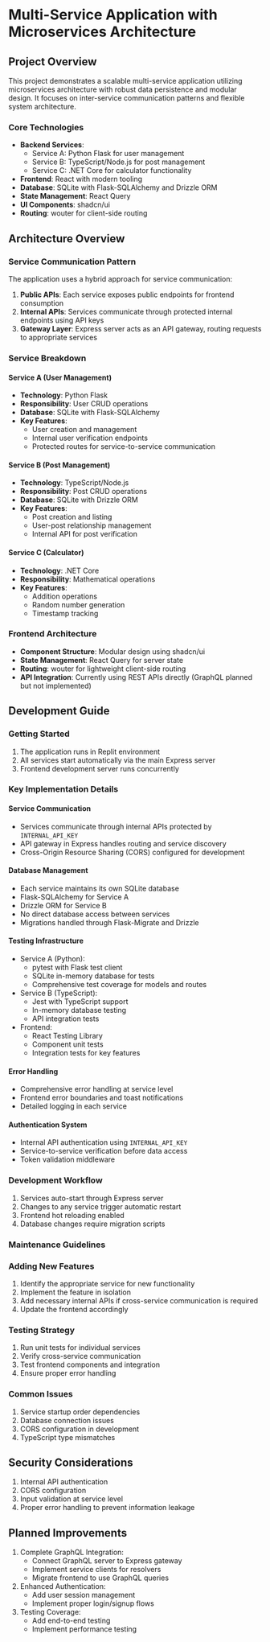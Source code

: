 # Multi-Service Application with Microservices Architecture

## Project Overview
This project demonstrates a scalable multi-service application utilizing microservices architecture with robust data persistence and modular design. It focuses on inter-service communication patterns and flexible system architecture.

### Core Technologies
- **Backend Services**:
  - Service A: Python Flask for user management
  - Service B: TypeScript/Node.js for post management
  - Service C: .NET Core for calculator functionality
- **Frontend**: React with modern tooling
- **Database**: SQLite with Flask-SQLAlchemy and Drizzle ORM
- **State Management**: React Query
- **UI Components**: shadcn/ui
- **Routing**: wouter for client-side routing

## Architecture Overview

### Service Communication Pattern
The application uses a hybrid approach for service communication:
1. **Public APIs**: Each service exposes public endpoints for frontend consumption
2. **Internal APIs**: Services communicate through protected internal endpoints using API keys
3. **Gateway Layer**: Express server acts as an API gateway, routing requests to appropriate services

### Service Breakdown

#### Service A (User Management)
- **Technology**: Python Flask
- **Responsibility**: User CRUD operations
- **Database**: SQLite with Flask-SQLAlchemy
- **Key Features**:
  - User creation and management
  - Internal user verification endpoints
  - Protected routes for service-to-service communication

#### Service B (Post Management)
- **Technology**: TypeScript/Node.js
- **Responsibility**: Post CRUD operations
- **Database**: SQLite with Drizzle ORM
- **Key Features**:
  - Post creation and listing
  - User-post relationship management
  - Internal API for post verification

#### Service C (Calculator)
- **Technology**: .NET Core
- **Responsibility**: Mathematical operations
- **Key Features**:
  - Addition operations
  - Random number generation
  - Timestamp tracking

### Frontend Architecture
- **Component Structure**: Modular design using shadcn/ui
- **State Management**: React Query for server state
- **Routing**: wouter for lightweight client-side routing
- **API Integration**: Currently using REST APIs directly (GraphQL planned but not implemented)

## Development Guide

### Getting Started
1. The application runs in Replit environment
2. All services start automatically via the main Express server
3. Frontend development server runs concurrently

### Key Implementation Details

#### Service Communication
- Services communicate through internal APIs protected by `INTERNAL_API_KEY`
- API gateway in Express handles routing and service discovery
- Cross-Origin Resource Sharing (CORS) configured for development

#### Database Management
- Each service maintains its own SQLite database
- Flask-SQLAlchemy for Service A
- Drizzle ORM for Service B
- No direct database access between services
- Migrations handled through Flask-Migrate and Drizzle

#### Testing Infrastructure
- Service A (Python):
  - pytest with Flask test client
  - SQLite in-memory database for tests
  - Comprehensive test coverage for models and routes
- Service B (TypeScript):
  - Jest with TypeScript support
  - In-memory database testing
  - API integration tests
- Frontend:
  - React Testing Library
  - Component unit tests
  - Integration tests for key features

#### Error Handling
- Comprehensive error handling at service level
- Frontend error boundaries and toast notifications
- Detailed logging in each service

#### Authentication System
- Internal API authentication using `INTERNAL_API_KEY`
- Service-to-service verification before data access
- Token validation middleware

### Development Workflow
1. Services auto-start through Express server
2. Changes to any service trigger automatic restart
3. Frontend hot reloading enabled
4. Database changes require migration scripts

### Maintenance Guidelines

### Adding New Features
1. Identify the appropriate service for new functionality
2. Implement the feature in isolation
3. Add necessary internal APIs if cross-service communication is required
4. Update the frontend accordingly

### Testing Strategy
1. Run unit tests for individual services
2. Verify cross-service communication
3. Test frontend components and integration
4. Ensure proper error handling

### Common Issues
1. Service startup order dependencies
2. Database connection issues
3. CORS configuration in development
4. TypeScript type mismatches

## Security Considerations
1. Internal API authentication
2. CORS configuration
3. Input validation at service level
4. Proper error handling to prevent information leakage

## Planned Improvements
1. Complete GraphQL Integration:
   - Connect GraphQL server to Express gateway
   - Implement service clients for resolvers
   - Migrate frontend to use GraphQL queries
2. Enhanced Authentication:
   - Add user session management
   - Implement proper login/signup flows
3. Testing Coverage:
   - Add end-to-end testing
   - Implement performance testing